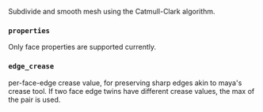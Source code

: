 Subdivide and smooth mesh using the Catmull-Clark algorithm.

### `properties`
Only face properties are supported currently.

### `edge_crease`
per-face-edge crease value, for preserving sharp edges akin to maya's crease tool. If two face edge twins have different crease values, the max of the pair is used.